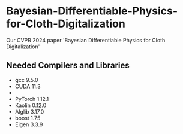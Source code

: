 # Bayesian-Differentiable-Physics-for-Cloth-Digitalization
Our CVPR 2024 paper 'Bayesian Differentiable Physics for Cloth Digitalization'

## Needed Compilers and Libraries

- gcc 9.5.0
- CUDA 11.3
- 
- PyTorch 1.12.1
- Kaolin 0.12.0
- Alglib 3.17.0
- boost 1.75
- Eigen 3.3.9
